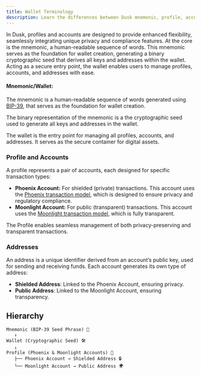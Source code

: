 ```yaml
---
title: Wallet Terminology
description: Learn the differences between Dusk mnemonic, profile, accounts and addresses.
---
```


In Dusk, profiles and accounts are designed to provide enhanced flexibility, seamlessly integrating unique privacy and compliance features. At the core is the mnemonic, a human-readable sequence of words. This mnemonic serves as the foundation for wallet creation, generating a binary cryptographic seed that derives all keys and addresses within the wallet. Acting as a secure entry point, the wallet enables users to manage profiles, accounts, and addresses with ease.

#### Mnemonic/Wallet:

The mnemonic is a human-readable sequence of words generated using <a href="https://github.com/bitcoin/bips/blob/master/bip-0039.mediawiki" target="_blank">BIP-39</a>, that serves as the foundation for wallet creation. 

The binary representation of the mnemonic is a the cryptographic seed used to generate all keys and addresses in the wallet.
  
The wallet is the entry point for managing all profiles, accounts, and addresses. It serves as the secure container for digital assets.

### Profile and Accounts

A profile represents a pair of accounts, each designed for specific transaction types:

- **Phoenix Account:** For shielded (private) transactions. This account uses the [Phoenix transaction model](/learn/deep-dive/transaction_models/phoenix), which is designed to ensure privacy and regulatory compliance.
- **Moonlight Account:** For public (transparent) transactions. This account uses the [Moonlight transaction model](/learn/deep-dive/transaction_models/moonlight), which is fully transparent.

The Profile enables seamless management of both privacy-preserving and transparent transactions.

### Addresses

An address is a unique identifier derived from an account’s public key, used for sending and receiving funds. Each account generates its own type of address:

- **Shielded Address**: Linked to the Phoenix Account, ensuring privacy.
- **Public Address**: Linked to the Moonlight Account, ensuring transparency.

## Hierarchy
```
Mnemonic (BIP-39 Seed Phrase) 🔑
   ↓
Wallet (Cryptographic Seed) 🛠️
   ↓
Profile (Phoenix & Moonlight Accounts) 👤
   ├── Phoenix Account → Shielded Address 🔒
   └── Moonlight Account → Public Address 🌍
```